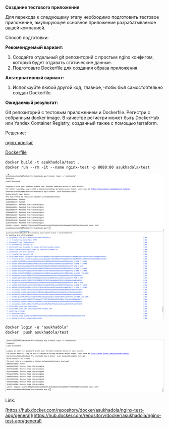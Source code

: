 **Создание тестового приложения**

Для перехода к следующему этапу необходимо подготовить тестовое приложение, 
эмулирующее основное приложение разрабатываемое вашей компанией.

Способ подготовки:

**Рекомендуемый вариант:**
1. Создайте отдельный git репозиторий с простым nginx конфигом, который будет отдавать статические данные.
2. Подготовьте Dockerfile для создания образа приложения.

**Альтернативный вариант:**
1. Используйте любой другой код, главное, чтобы был самостоятельно создан Dockerfile.

**Ожидаемый результат:**

Git репозиторий с тестовым приложением и Dockerfile.
Регистри с собранным docker image. В качестве регистри может быть DockerHub или Yandex Container Registry, созданный также с помощью terraform.

Решение:

[nginx конфиг](app/nginx.conf)

[Dockerfile](app/Dockerfile)

```
docker build -t asukhadola/test .
docker run --rm -it --name nginx-test -p 8080:80 asukhadola/test
```
![img_1.png](pics/img_1.png)
![img.png](pics/img.png)
```
docker login -u "asukhadola"
docker  push asukhadola/test
```

![img_2.png](pics/img_2.png)

Link:

[https://hub.docker.com/repository/docker/asukhadola/nginx-test-app/general](https://hub.docker.com/repository/docker/asukhadola/nginx-test-app/general)


